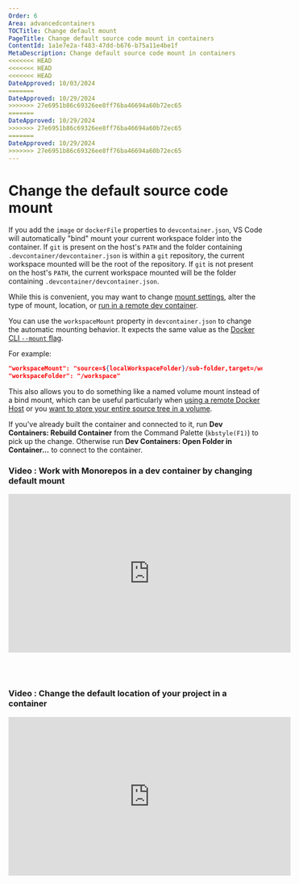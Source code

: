 ```yaml
---
Order: 6
Area: advancedcontainers
TOCTitle: Change default mount
PageTitle: Change default source code mount in containers
ContentId: 1a1e7e2a-f483-47dd-b676-b75a11e4be1f
MetaDescription: Change default source code mount in containers
<<<<<<< HEAD
<<<<<<< HEAD
<<<<<<< HEAD
DateApproved: 10/03/2024
=======
DateApproved: 10/29/2024
>>>>>>> 27e6951b86c69326ee8ff76ba46694a60b72ec65
=======
DateApproved: 10/29/2024
>>>>>>> 27e6951b86c69326ee8ff76ba46694a60b72ec65
=======
DateApproved: 10/29/2024
>>>>>>> 27e6951b86c69326ee8ff76ba46694a60b72ec65
---
```

# Change the default source code mount

If you add the `image` or `dockerFile` properties to `devcontainer.json`, VS Code will automatically "bind" mount your current workspace folder into the container.  If `git` is present on the host's `PATH` and the folder containing `.devcontainer/devcontainer.json` is within a `git` repository, the current workspace mounted will be the root of the repository.  If `git` is not present on the host's `PATH`, the current workspace mounted will be the folder containing `.devcontainer/devcontainer.json`.

While this is convenient, you may want to change [mount settings](https://docs.docker.com/engine/reference/commandline/service_create/#add-bind-mounts-volumes-or-memory-filesystems), alter the type of mount, location, or [run in a remote dev container](/remote/advancedcontainers/develop-remote-host.md).

You can use the `workspaceMount` property in `devcontainer.json` to change the automatic mounting behavior. It expects the same value as the [Docker CLI `--mount` flag](https://docs.docker.com/engine/reference/commandline/run/#add-bind-mounts-or-volumes-using-the---mount-flag).

For example:

```json
"workspaceMount": "source=${localWorkspaceFolder}/sub-folder,target=/workspace,type=bind",
"workspaceFolder": "/workspace"
```

This also allows you to do something like a named volume mount instead of a bind mount, which can be useful particularly when [using a remote Docker Host](/remote/advancedcontainers/develop-remote-host.md) or you [want to store your entire source tree in a volume](/remote/advancedcontainers/improve-performance.md#use-a-named-volume-for-your-entire-source-tree).

If you've already built the container and connected to it, run **Dev Containers: Rebuild Container** from the Command Palette (`kbstyle(F1)`) to pick up the change. Otherwise run **Dev Containers: Open Folder in Container...** to connect to the container.

### Video : Work with Monorepos in a dev container by changing default mount

<iframe width="560" height="315" src="https://www.youtube-nocookie.com/embed/o5coAL7oE0o" title="YouTube video player" frameborder="0" allow="accelerometer; autoplay; clipboard-write; encrypted-media; gyroscope; picture-in-picture" allowfullscreen></iframe>

<br><br>

### Video : Change the default location of your project in a container

<iframe width="560" height="315" src="https://www.youtube-nocookie.com/embed/4zX2XWTmr3c" title="YouTube video player" frameborder="0" allow="accelerometer; autoplay; clipboard-write; encrypted-media; gyroscope; picture-in-picture" allowfullscreen></iframe>
